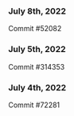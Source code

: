### July 8th, 2022

Commit #52082

### July 5th, 2022

Commit #314353


### July 4th, 2022

Commit #72281
